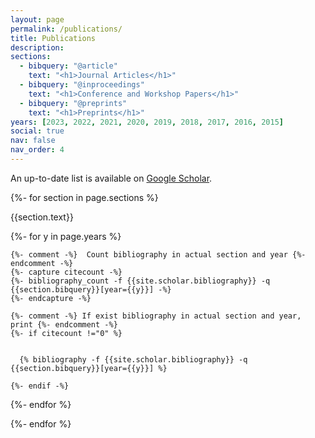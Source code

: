 ```yaml
---
layout: page
permalink: /publications/
title: Publications
description: 
sections:
  - bibquery: "@article"
    text: "<h1>Journal Articles</h1>"
  - bibquery: "@inproceedings"
    text: "<h1>Conference and Workshop Papers</h1>"
  - bibquery: "@preprints"
    text: "<h1>Preprints</h1>"
years: [2023, 2022, 2021, 2020, 2019, 2018, 2017, 2016, 2015]
social: true
nav: false
nav_order: 4
---
```


An up-to-date list is available on [Google Scholar](https://scholar.google.com/citations?hl=en&user=C6BNYB0AAAAJ&view_op=list_works&sortby=pubdate).

<div class="publications">

{%- for section in page.sections %}
  <a id="{{section.text}}"></a>
  <p class="bibtitle">{{section.text}}</p>
  {%- for y in page.years %}

    {%- comment -%}  Count bibliography in actual section and year {%- endcomment -%}
    {%- capture citecount -%}
    {%- bibliography_count -f {{site.scholar.bibliography}} -q {{section.bibquery}}[year={{y}}] -%}
    {%- endcapture -%}

    {%- comment -%} If exist bibliography in actual section and year, print {%- endcomment -%}
    {%- if citecount !="0" %}

      
      {% bibliography -f {{site.scholar.bibliography}} -q {{section.bibquery}}[year={{y}}] %}

    {%- endif -%}

  {%- endfor %}

{%- endfor %}

</div>